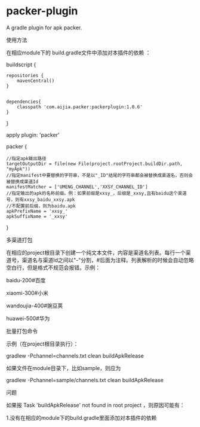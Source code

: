 # packer-plugin
A gradle plugin for apk packer.

使用方法

在相应module下的 build.gradle文件中添加对本插件的依赖 ：

buildscript {

    repositories {
        mavenCentral()
    }


    dependencies{
        classpath 'com.aijia.packer:packerplugin:1.0.6'
    }
}

apply plugin: 'packer'

packer {

    //指定apk输出路径
    targetOutputDir = file(new File(project.rootProject.buildDir.path, "myApk"))
    //指定manifest中要替换的字符串，不是以"_ID"结尾的字符串都会被替换成渠道名，否则会被替换成渠道Id
    manifestMatcher = ['UMENG_CHANNEL','XXSY_CHANNEL_ID']
    //指定输出的apk的名称前缀。例：如果前缀是xxsy_，后缀是_xxsy,且有baidu这个渠道号，则有xxsy_baidu_xxsy.apk
    //不配置前后缀，则为baidu.apk
    apkPrefixName = 'xxsy_'
    apkSuffixName = '_xxsy'
}


多渠道打包

在相应的project根目录下创建一个纯文本文件，内容是渠道名列表。每行一个渠道号，渠道名与渠道Id之间以"-"分割，#后面为注释。列表解析的时候会自动忽略空白行，但是格式不规范会报错。示例：


baidu-200#百度

xiaomi-300#小米

wandoujia-400#豌豆荚

huawei-500#华为



批量打包命令

示例（在project根目录执行）：

gradlew -Pchannel=channels.txt clean buildApkRelease

如果文件在module目录下，比如sample，则应为

gradlew -Pchannel=sample/channels.txt clean buildApkRelease



问题

如果报 Task 'buildApkRelease' not found in root project ，则原因可能有：

1.没有在相应的module下的build.gradle里面添加对本插件的依赖
